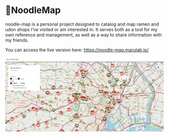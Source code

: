 # 🍜NoodleMap

noodle-map is a personal project designed to catalog and map ramen and udon shops I've visited or am interested in. It
serves both as a tool for my own reference and management, as well as a way to share information with my friends.

You can access the live version here: https://noodle-map.marulab.jp/

![img.png](img.png)
